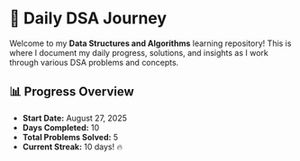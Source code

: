 # 🚀 Daily DSA Journey

Welcome to my **Data Structures and Algorithms** learning repository! This is where I document my daily progress, solutions, and insights as I work through various DSA problems and concepts.

## 📊 Progress Overview

- **Start Date:** August 27, 2025
- **Days Completed:** 10
- **Total Problems Solved:** 5
- **Current Streak:** 10 days! 🔥
